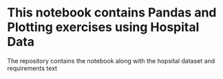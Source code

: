 # This notebook contains Pandas and Plotting exercises using Hospital Data

The repository contains the notebook along with the hopsital dataset and requirements text 

